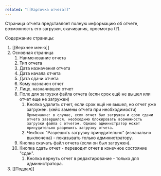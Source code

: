 ```yaml
---
related: "[[Карточка отчета]]"
---
```

Страница отчета представляет полную информацию об отчете, возможность его загрузки, скачивания, просмотра (?).

Содержание страницы:
1. [[Верхнее меню]]
2. Основная страница
	1. Наименование отчета
	2. Тип отчета
	3. Дата назначения отчета
	4. Дата начала отчета
	5. Дата сдачи отчета
	6. Кому назначен отчет
	7. Лицо, назначившее отчет
	8. Поле для загрузки файла отчета (если срок ещё не вышел или отчет еще не загружен)
		1. Кнопка удалить отчет, если срок ещё не вышел, но отчет уже загружен. (кейс замены отчета при необходимости) `Примечание: в случае, если отчет был загружен и срок сдачи отчета завершился, необходимо блокировать возможность загрузки файла с отчетом. Однако администратор может принудительно разрешить загрузку отчета.`
		2. Чекбокс "Разрешить загрузку принудительно" (изначально выключена) - показывать только администратору.
	9. Кнопка скачать файл отчета (если он был загружен).
	10. Кнопка сдать отчет - переводит отчет в конечное состояние "сдан".
		1. Кнопка вернуть отчет в редактирование - только для администратора.
3. [[Подвал]]


